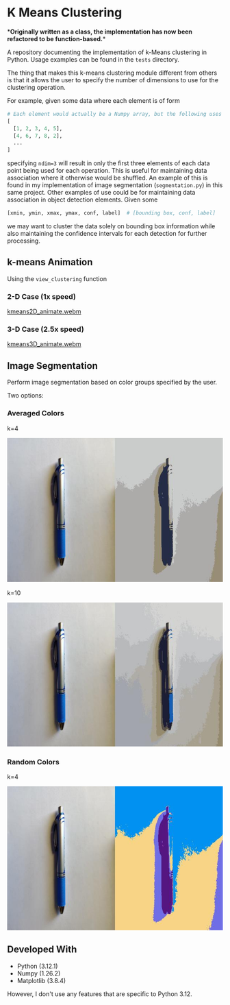 # K Means Clustering
\***Originally written as a class, the implementation has now been refactored to be function-based.**\*


A repository documenting the implementation of k-Means clustering in Python. Usage examples can be found in the `tests` directory.


The thing that makes this k-means clustering module different from others is that it allows the user to specify the number of dimensions to use for the clustering operation.

For example, given some data where each element is of form 
```python
# Each element would actually be a Numpy array, but the following uses lists for readability.
[
  [1, 2, 3, 4, 5],
  [4, 6, 7, 8, 2],
  ...
]
```
specifying `ndim=3` will result in only the first three elements of each data point being used for each operation.
This is useful for maintaining data association where it otherwise would be shuffled. An example of this is found in my implementation of image segmentation (`segmentation.py`) in this same project.
Other examples of use could be for maintaining data association in object detection elements. Given some 
```python
[xmin, ymin, xmax, ymax, conf, label]  # [bounding box, conf, label]
```
we may want to cluster the data solely on bounding box information while also maintaining the confidence intervals for each detection for further processing.


## k-means Animation

Using the `view_clustering` function

### 2-D Case (1x speed)

[kmeans2D_animate.webm](https://github.com/tjdwill/KMeans_Clustering/assets/118497355/baf6e02a-4c28-4754-918e-60766a596911)

### 3-D Case (2.5x speed)

[kmeans3D_animate.webm](https://github.com/tjdwill/KMeans_Clustering/assets/118497355/22394f93-a2f3-499f-a54c-286723dd0a70)

## Image Segmentation

Perform image segmentation based on color groups specified by the user.

Two options:

### Averaged Colors

k=4

<img src="https://github.com/tjdwill/KMeans_Clustering/blob/main/tests/output/seg_groups04.jpg" />

k=10

<img src="https://github.com/tjdwill/KMeans_Clustering/blob/main/tests/output/seg_groups10.jpg" />

### Random Colors

k=4

<img src="https://github.com/tjdwill/KMeans_Clustering/blob/main/tests/output/seg_rand_groups04.jpg" />

## Developed With
* Python (3.12.1)
* Numpy (1.26.2) 
* Matplotlib (3.8.4)

However, I don't use any features that are specific to Python 3.12.
